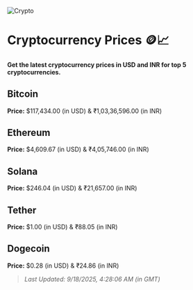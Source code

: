 
![Crypto](https://www.techguide.com.au/wp-content/uploads/2020/11/crypto3.jpeg)

# Cryptocurrency Prices 🪙📈

#### Get the latest cryptocurrency prices in USD and INR for top 5 cryptocurrencies.

## Bitcoin

**Price:** $117,434.00 (in USD) & ₹1,03,36,596.00 (in INR)

## Ethereum

**Price:** $4,609.67 (in USD) & ₹4,05,746.00 (in INR)

## Solana

**Price:** $246.04 (in USD) & ₹21,657.00 (in INR)

## Tether

**Price:** $1.00 (in USD) & ₹88.05 (in INR)

## Dogecoin

**Price:** $0.28 (in USD) & ₹24.86 (in INR)

> _Last Updated: 9/18/2025, 4:28:06 AM (in GMT)_
